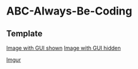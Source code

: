 # ABC-Always-Be-Coding

## Template
[Image with GUI shown](https://i.imgur.com/QZgpdZT.png)
[Image with GUI hidden](https://i.imgur.com/Mis4bdn.png)

[Imgur](http://i.imgur.com/QZgpdZT.png)
